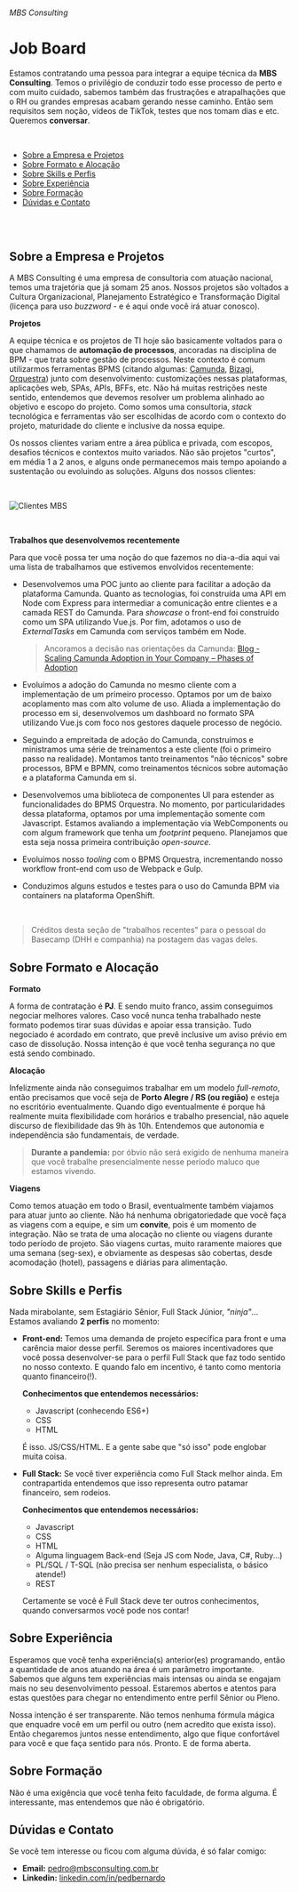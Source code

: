 ###### MBS Consulting
# Job Board


Estamos contratando uma pessoa para integrar a equipe técnica da **MBS Consulting**. Temos o privilégio de conduzir todo esse processo de perto e com muito cuidado, sabemos também das frustrações e atrapalhações que o RH ou grandes empresas acabam gerando nesse caminho. Então sem requisitos sem noção, vídeos de TikTok, testes que nos tomam dias e etc. Queremos **conversar**.

<br>

- [Sobre a Empresa e Projetos](#Sobre-a-Empresa-e-Projetos)
- [Sobre Formato e Alocação](#Sobre-formato-e-alocação)
- [Sobre Skills e Perfis](#Sobre-Skills-e-Perfis)
- [Sobre Experiência](#Sobre-Experiência)
- [Sobre Formação](#Sobre-Formação)
- [Dúvidas e Contato](#Dúvidas)

<br>
<br>

## Sobre a Empresa e Projetos

A MBS Consulting é uma empresa de consultoria com atuação nacional, temos uma trajetória que já somam 25 anos. Nossos projetos são voltados a Cultura Organizacional, Planejamento Estratégico e Transformação Digital (licença para uso *buzzword* - e é aqui onde você irá atuar conosco).


**Projetos**

A equipe técnica e os projetos de TI hoje são basicamente voltados para o que chamamos de **automação de processos**, ancoradas na disciplina de BPM - que trata sobre gestão de processos. Neste contexto é comum utilizarmos ferramentas BPMS (citando algumas: [Camunda](https://camunda.com/), [Bizagi](https://www.bizagi.com/en/platform/studio), [Orquestra](https://www.smlbrasil.com.br/bpm)) junto com desenvolvimento: customizações nessas plataformas, aplicações web, SPAs, APIs, BFFs, etc. Não há muitas restrições neste sentido, entendemos que devemos resolver um problema alinhado ao objetivo e escopo do projeto. Como somos uma consultoria, *stack* tecnológica e ferramentas vão ser escolhidas de acordo com o contexto do projeto, maturidade do cliente e inclusive da nossa equipe.

Os nossos clientes variam entre a área pública e privada, com escopos, desafios técnicos e contextos muito variados. Não são projetos "curtos", em média 1 a 2 anos, e alguns onde permanecemos mais tempo apoiando a sustentação ou evoluindo as soluções. Alguns dos nossos clientes:

<br>

![Clientes MBS](https://static.wixstatic.com/media/1920d2_e542453cc25341a7a55afc324beec82f~mv2.png/v1/fill/w_600,h_494,al_c,q_85,usm_0.66_1.00_0.01/Logos_Clientes-2.webp)

<br>

**Trabalhos que desenvolvemos recentemente**

Para que você possa ter uma noção do que fazemos no dia-a-dia aqui vai uma lista de trabalhamos que estivemos envolvidos recentemente:

- Desenvolvemos uma POC junto ao cliente para facilitar a adoção da plataforma Camunda. Quanto as tecnologias, foi construída uma API em Node com Express para intermediar a comunicação entre clientes e a camada REST do Camunda. Para *showcase* o front-end foi construído como um SPA utilizando Vue.js. Por fim, adotamos o uso de *ExternalTasks* em Camunda com serviços também em Node.
  >  Ancoramos a decisão nas orientações da Camunda: [Blog - Scaling Camunda Adoption in Your Company – Phases of Adoption](https://camunda.com/blog/2020/07/scaling-camunda-adoption-in-your-company-phases-of-adoption/)

- Evoluímos a adoção do Camunda no mesmo cliente com a implementação de um primeiro processo. Optamos por um de baixo acoplamento mas com alto volume de uso. Aliada a implementação do processo em si, desenvolvemos um dashboard no formato SPA utilizando Vue.js com foco nos gestores daquele processo de negócio.
 
- Seguindo a empreitada de adoção do Camunda, construímos e ministramos uma série de treinamentos a este cliente (foi o primeiro passo na realidade). Montamos tanto treinamentos "não técnicos" sobre processos, BPM e BPMN, como treinamentos técnicos sobre automação e a plataforma Camunda em si.

- Desenvolvemos uma biblioteca de componentes UI para estender as funcionalidades do BPMS Orquestra. No momento, por particularidades dessa plataforma, optamos por uma implementação somente com Javascript. Estamos avaliando a implementação via WebComponents ou com algum framework que tenha um *footprint* pequeno. Planejamos que esta seja nossa primeira contribuição *open-source*.

- Evoluímos nosso *tooling* com o BPMS Orquestra, incrementando nosso workflow front-end com uso de Webpack e Gulp.
- Conduzimos alguns estudos e testes para o uso do Camunda BPM via containers na plataforma OpenShift.

<br>

> Créditos desta seção de "trabalhos recentes" para o pessoal do Basecamp (DHH e companhia) na postagem das vagas deles.

## Sobre Formato e Alocação

**Formato**

A forma de contratação é **PJ**. E sendo muito franco, assim conseguimos negociar melhores valores. Caso você nunca tenha trabalhado neste formato podemos tirar suas dúvidas e apoiar essa transição. Tudo negociado é acordado em contrato, que prevê inclusive um aviso prévio em caso de dissolução. Nossa intenção é que você tenha segurança no que está sendo combinado.



**Alocação**

Infelizmente ainda não conseguimos trabalhar em um modelo *full-remoto*, então precisamos que você seja de **Porto Alegre / RS (ou região)** e esteja no escritório eventualmente. Quando digo eventualmente é porque há realmente muita flexibilidade com horários e trabalho presencial, não aquele discurso de flexibilidade das 9h às 10h. Entendemos que autonomia e independência são fundamentais, de verdade.

>  **Durante a pandemia:** por óbvio não será exigido de nenhuma maneira que você trabalhe presencialmente nesse período maluco que estamos vivendo.



**Viagens**

Como temos atuação em todo o Brasil, eventualmente também viajamos para atuar junto ao cliente. Não há nenhuma obrigatoriedade que você faça as viagens com a equipe, e sim um **convite**, pois é um momento de integração. Não se trata de uma alocação no cliente ou viagens durante todo período de projeto. São viagens curtas, muito raramente maiores que uma semana (seg-sex), e obviamente as despesas são cobertas, desde acomodação (hotel), passagens e diárias para alimentação.

## Sobre Skills e Perfis
Nada mirabolante, sem Estagiário Sênior, Full Stack Júnior, *"ninja"*... Estamos avaliando **2 perfis** no momento:

- **Front-end:** Temos uma demanda de projeto específica para front e uma carência maior desse perfil. Seremos os maiores incentivadores que você possa desenvolver-se para o perfil Full Stack que faz todo sentido no nosso contexto. E quando falo em incentivo, é tanto como mentoria quanto financeiro(!).

  **Conhecimentos que entendemos necessários:**

  - Javascript (conhecendo ES6+)
  - CSS
  - HTML

  É isso. JS/CSS/HTML. E a gente sabe que "só isso" pode englobar muita coisa.

- **Full Stack:** Se você tiver experiência como Full Stack melhor ainda. Em contrapartida entendemos que isso representa outro patamar financeiro, sem rodeios.

  **Conhecimentos que entendemos necessários:**

  - Javascript
  - CSS
  - HTML
  - Alguma linguagem Back-end (Seja JS com Node, Java, C#, Ruby...)
  - PL/SQL / T-SQL (não precisa ser nenhum especialista, o básico atende!)
  - REST
  
  Certamente se você é Full Stack deve ter outros conhecimentos, quando conversarmos você pode nos contar!

## Sobre Experiência

Esperamos que você tenha experiência(s) anterior(es) programando, então a quantidade de anos atuando na área é um parâmetro importante. Sabemos que alguns tem experiências mais intensas ou ainda se engajam mais no seu desenvolvimento pessoal. Estaremos abertos e atentos para estas questões para chegar no entendimento entre perfil Sênior ou Pleno.

Nossa intenção é ser transparente. Não temos nenhuma fórmula mágica que enquadre você em um perfil ou outro (nem acredito que exista isso). Então chegaremos juntos nesse entendimento, algo que fique confortável para você e que faça sentido para nós. Pronto. E de forma aberta.



## Sobre Formação

Não é uma exigência que você tenha feito faculdade, de forma alguma. É interessante, mas entendemos que não é obrigatório.



## Dúvidas e Contato

Se você tem interesse ou ficou com alguma dúvida, é só falar comigo:

- **Email:** pedro@mbsconsulting.com.br
- **Linkedin:** [linkedin.com/in/pedbernardo](https://www.linkedin.com/in/pedbernardo/)
